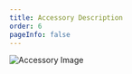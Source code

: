 ```yaml
---
title: Accessory Description
order: 6
pageInfo: false
---
```


![Accessory Image](/image/2170p.jpg )